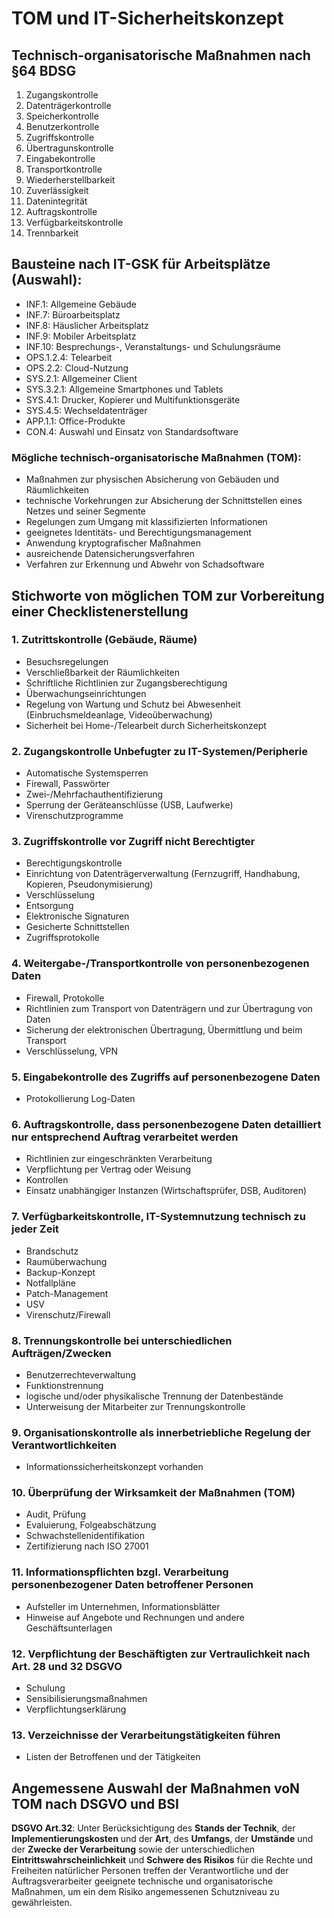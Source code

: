 # TOM und IT-Sicherheitskonzept

## Technisch-organisatorische Maßnahmen nach §64 BDSG

1. Zugangskontrolle
2. Datenträgerkontrolle
3. Speicherkontrolle
4. Benutzerkontrolle
5. Zugriffskontrolle
6. Übertragunskontrolle
7. Eingabekontrolle
8. Transportkontrolle
9. Wiederherstellbarkeit
10. Zuverlässigkeit
11. Datenintegrität
12. Auftragskontrolle
13. Verfügbarkeitskontrolle
14. Trennbarkeit

## Bausteine nach IT-GSK für Arbeitsplätze (Auswahl):

  - INF.1: Allgemeine Gebäude
  - INF.7: Büroarbeitsplatz
  - INF.8: Häuslicher Arbeitsplatz
  - INF.9: Mobiler Arbeitsplatz
  - INF.10: Besprechungs-, Veranstaltungs- und Schulungsräume
  - OPS.1.2.4: Telearbeit
  - OPS.2.2: Cloud-Nutzung
  - SYS.2.1: Allgemeiner Client
  - SYS.3.2.1: Allgemeine Smartphones und Tablets
  - SYS.4.1: Drucker, Kopierer und Multifunktionsgeräte
  - SYS.4.5: Wechseldatenträger
  - APP.1.1: Office-Produkte
  - CON.4: Auswahl und Einsatz von Standardsoftware

### Mögliche technisch-organisatorische Maßnahmen (TOM):
  - Maßnahmen zur physischen Absicherung von Gebäuden und Räumlichkeiten
  - technische Vorkehrungen zur Absicherung der Schnittstellen eines Netzes und seiner Segmente
  - Regelungen zum Umgang mit klassifizierten Informationen
  - geeignetes Identitäts- und Berechtigungsmanagement
  - Anwendung kryptografischer Maßnahmen
  - ausreichende Datensicherungsverfahren
  - Verfahren zur Erkennung und Abwehr von Schadsoftware

## Stichworte von möglichen TOM zur Vorbereitung einer Checklistenerstellung

### 1. Zutrittskontrolle (Gebäude, Räume)
  - Besuchsregelungen
  - Verschließbarkeit der Räumlichkeiten
  - Schriftliche Richtlinien zur Zugangsberechtigung
  - Überwachungseinrichtungen
  - Regelung von Wartung und Schutz bei Abwesenheit (Einbruchsmeldeanlage, Videoüberwachung)
  - Sicherheit bei Home-/Telearbeit durch Sicherheitskonzept


### 2. Zugangskontrolle Unbefugter zu IT-Systemen/Peripherie
  - Automatische Systemsperren
  - Firewall, Passwörter
  - Zwei-/Mehrfachauthentifizierung
  - Sperrung der Geräteanschlüsse (USB, Laufwerke)
  - Virenschutzprogramme


### 3. Zugriffskontrolle vor Zugriff nicht Berechtigter 
  - Berechtigungskontrolle
  - Einrichtung von Datenträgerverwaltung (Fernzugriff, Handhabung, Kopieren, Pseudonymisierung)
  - Verschlüsselung
  - Entsorgung
  - Elektronische Signaturen
  - Gesicherte Schnittstellen
  - Zugriffsprotokolle


### 4. Weitergabe-/Transportkontrolle von personenbezogenen Daten
  - Firewall, Protokolle
  - Richtlinien zum Transport von Datenträgern und zur Übertragung von Daten
  - Sicherung der elektronischen Übertragung, Übermittlung und beim Transport
  - Verschlüsselung, VPN


### 5. Eingabekontrolle des Zugriffs auf personenbezogene Daten
  - Protokollierung Log-Daten


### 6. Auftragskontrolle, dass personenbezogene Daten detailliert nur entsprechend Auftrag verarbeitet werden
  - Richtlinien zur eingeschränkten Verarbeitung
  - Verpflichtung per Vertrag oder Weisung
  - Kontrollen
  - Einsatz unabhängiger Instanzen (Wirtschaftsprüfer, DSB, Auditoren)


### 7. Verfügbarkeitskontrolle, IT-Systemnutzung technisch zu jeder Zeit
  - Brandschutz
  - Raumüberwachung
  - Backup-Konzept
  - Notfallpläne
  - Patch-Management
  - USV
  - Virenschutz/Firewall


### 8. Trennungskontrolle bei unterschiedlichen Aufträgen/Zwecken
  - Benutzerrechteverwaltung
  - Funktionstrennung
  - logische und/oder physikalische Trennung der Datenbestände
  - Unterweisung der Mitarbeiter zur Trennungskontrolle


### 9. Organisationskontrolle als innerbetriebliche Regelung der Verantwortlichkeiten
  - Informationssicherheitskonzept vorhanden


### 10. Überprüfung der Wirksamkeit der Maßnahmen (TOM)
  - Audit, Prüfung
  - Evaluierung, Folgeabschätzung
  - Schwachstellenidentifikation
  - Zertifizierung nach ISO 27001


### 11. Informationspflichten bzgl. Verarbeitung personenbezogener Daten betroffener Personen
  - Aufsteller im Unternehmen, Informationsblätter
  - Hinweise auf Angebote und Rechnungen und andere Geschäftsunterlagen


### 12. Verpflichtung der Beschäftigten zur Vertraulichkeit nach Art. 28 und 32 DSGVO
  - Schulung
  - Sensibilisierungsmaßnahmen
  - Verpflichtungserklärung


### 13. Verzeichnisse der Verarbeitungstätigkeiten führen
  - Listen der Betroffenen und der Tätigkeiten


## Angemessene Auswahl der Maßnahmen voN TOM nach DSGVO und BSI

**DSGVO Art.32**: Unter Berücksichtigung des **Stands der Technik**, der **Implementierungskosten** und der **Art**, des **Umfangs**, der **Umstände** und der **Zwecke der Verarbeitung** sowie der unterschiedlichen **Eintrittswahrscheinlichkeit** und **Schwere des Risikos** für die Rechte und Freiheiten natürlicher Personen treffen der Verantwortliche und der Auftragsverarbeiter geeignete technische und organisatorische Maßnahmen, um ein dem Risiko angemessenen Schutzniveau zu gewährleisten.
